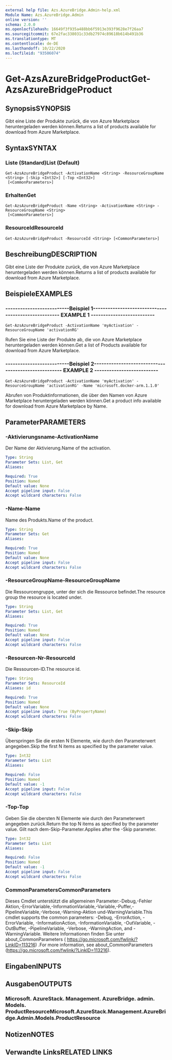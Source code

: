 ```yaml
---
external help file: Azs.AzureBridge.Admin-help.xml
Module Name: Azs.AzureBridge.Admin
online version: ''
schema: 2.0.0
ms.openlocfilehash: 16649f3f935a488bb6f5913e393f9628e7f26aa7
ms.sourcegitcommit: 67e2fac338031c33db27974c89618b614b491b36
ms.translationtype: MT
ms.contentlocale: de-DE
ms.lasthandoff: 10/22/2020
ms.locfileid: "93506074"
---
```

# <span data-ttu-id="138c2-101">Get-AzsAzureBridgeProduct</span><span class="sxs-lookup"><span data-stu-id="138c2-101">Get-AzsAzureBridgeProduct</span></span>

## <span data-ttu-id="138c2-102">Synopsis</span><span class="sxs-lookup"><span data-stu-id="138c2-102">SYNOPSIS</span></span>
<span data-ttu-id="138c2-103">Gibt eine Liste der Produkte zurück, die von Azure Marketplace heruntergeladen werden können.</span><span class="sxs-lookup"><span data-stu-id="138c2-103">Returns a list of products available for download from Azure Marketplace.</span></span>

## <span data-ttu-id="138c2-104">Syntax</span><span class="sxs-lookup"><span data-stu-id="138c2-104">SYNTAX</span></span>

### <span data-ttu-id="138c2-105">Liste (Standard)</span><span class="sxs-lookup"><span data-stu-id="138c2-105">List (Default)</span></span>
```
Get-AzsAzureBridgeProduct -ActivationName <String> -ResourceGroupName <String> [-Skip <Int32>] [-Top <Int32>]
 [<CommonParameters>]
```

### <span data-ttu-id="138c2-106">Erhalten</span><span class="sxs-lookup"><span data-stu-id="138c2-106">Get</span></span>
```
Get-AzsAzureBridgeProduct -Name <String> -ActivationName <String> -ResourceGroupName <String>
 [<CommonParameters>]
```

### <span data-ttu-id="138c2-107">ResourceId</span><span class="sxs-lookup"><span data-stu-id="138c2-107">ResourceId</span></span>
```
Get-AzsAzureBridgeProduct -ResourceId <String> [<CommonParameters>]
```

## <span data-ttu-id="138c2-108">Beschreibung</span><span class="sxs-lookup"><span data-stu-id="138c2-108">DESCRIPTION</span></span>
<span data-ttu-id="138c2-109">Gibt eine Liste der Produkte zurück, die von Azure Marketplace heruntergeladen werden können.</span><span class="sxs-lookup"><span data-stu-id="138c2-109">Returns a list of products available for download from Azure Marketplace.</span></span>

## <span data-ttu-id="138c2-110">Beispiele</span><span class="sxs-lookup"><span data-stu-id="138c2-110">EXAMPLES</span></span>

### <span data-ttu-id="138c2-111">--------------------------Beispiel 1--------------------------</span><span class="sxs-lookup"><span data-stu-id="138c2-111">-------------------------- EXAMPLE 1 --------------------------</span></span>
```
Get-AzsAzureBridgeProduct -ActivationName 'myActivation' -ResourceGroupName 'activationRG'
```

<span data-ttu-id="138c2-112">Rufen Sie eine Liste der Produkte ab, die von Azure Marketplace heruntergeladen werden können.</span><span class="sxs-lookup"><span data-stu-id="138c2-112">Get a list of Products available for download from Azure Marketplace.</span></span>

### <span data-ttu-id="138c2-113">--------------------------Beispiel 2--------------------------</span><span class="sxs-lookup"><span data-stu-id="138c2-113">-------------------------- EXAMPLE 2 --------------------------</span></span>
```
Get-AzsAzureBridgeProduct -ActivationName 'myActivation' -ResourceGroupName 'activationRG' -Name 'microsoft.docker-arm.1.1.0'
```

<span data-ttu-id="138c2-114">Abrufen von Produktinformationen, die über den Namen von Azure Marketplace heruntergeladen werden können.</span><span class="sxs-lookup"><span data-stu-id="138c2-114">Get a product info available for download from Azure Marketplace by Name.</span></span>

## <span data-ttu-id="138c2-115">Parameter</span><span class="sxs-lookup"><span data-stu-id="138c2-115">PARAMETERS</span></span>

### <span data-ttu-id="138c2-116">-Aktivierungsname</span><span class="sxs-lookup"><span data-stu-id="138c2-116">-ActivationName</span></span>
<span data-ttu-id="138c2-117">Der Name der Aktivierung.</span><span class="sxs-lookup"><span data-stu-id="138c2-117">Name of the activation.</span></span>

```yaml
Type: String
Parameter Sets: List, Get
Aliases: 

Required: True
Position: Named
Default value: None
Accept pipeline input: False
Accept wildcard characters: False
```

### <span data-ttu-id="138c2-118">-Name</span><span class="sxs-lookup"><span data-stu-id="138c2-118">-Name</span></span>
<span data-ttu-id="138c2-119">Name des Produkts.</span><span class="sxs-lookup"><span data-stu-id="138c2-119">Name of the product.</span></span>

```yaml
Type: String
Parameter Sets: Get
Aliases: 

Required: True
Position: Named
Default value: None
Accept pipeline input: False
Accept wildcard characters: False
```

### <span data-ttu-id="138c2-120">-ResourceGroupName</span><span class="sxs-lookup"><span data-stu-id="138c2-120">-ResourceGroupName</span></span>
<span data-ttu-id="138c2-121">Die Ressourcengruppe, unter der sich die Ressource befindet.</span><span class="sxs-lookup"><span data-stu-id="138c2-121">The resource group the resource is located under.</span></span>

```yaml
Type: String
Parameter Sets: List, Get
Aliases: 

Required: True
Position: Named
Default value: None
Accept pipeline input: False
Accept wildcard characters: False
```

### <span data-ttu-id="138c2-122">-Resourcen-Nr</span><span class="sxs-lookup"><span data-stu-id="138c2-122">-ResourceId</span></span>
<span data-ttu-id="138c2-123">Die Ressourcen-ID.</span><span class="sxs-lookup"><span data-stu-id="138c2-123">The resource id.</span></span>

```yaml
Type: String
Parameter Sets: ResourceId
Aliases: id

Required: True
Position: Named
Default value: None
Accept pipeline input: True (ByPropertyName)
Accept wildcard characters: False
```

### <span data-ttu-id="138c2-124">-Skip</span><span class="sxs-lookup"><span data-stu-id="138c2-124">-Skip</span></span>
<span data-ttu-id="138c2-125">Überspringen Sie die ersten N Elemente, wie durch den Parameterwert angegeben.</span><span class="sxs-lookup"><span data-stu-id="138c2-125">Skip the first N items as specified by the parameter value.</span></span>

```yaml
Type: Int32
Parameter Sets: List
Aliases: 

Required: False
Position: Named
Default value: -1
Accept pipeline input: False
Accept wildcard characters: False
```

### <span data-ttu-id="138c2-126">-Top</span><span class="sxs-lookup"><span data-stu-id="138c2-126">-Top</span></span>
<span data-ttu-id="138c2-127">Geben Sie die obersten N Elemente wie durch den Parameterwert angegeben zurück.</span><span class="sxs-lookup"><span data-stu-id="138c2-127">Return the top N items as specified by the parameter value.</span></span>
<span data-ttu-id="138c2-128">Gilt nach dem-Skip-Parameter.</span><span class="sxs-lookup"><span data-stu-id="138c2-128">Applies after the -Skip parameter.</span></span>

```yaml
Type: Int32
Parameter Sets: List
Aliases: 

Required: False
Position: Named
Default value: -1
Accept pipeline input: False
Accept wildcard characters: False
```

### <span data-ttu-id="138c2-129">CommonParameters</span><span class="sxs-lookup"><span data-stu-id="138c2-129">CommonParameters</span></span>
<span data-ttu-id="138c2-130">Dieses Cmdlet unterstützt die allgemeinen Parameter:-Debug,-Fehler Aktion,-ErrorVariable,-InformationVariable,-Variable,-Puffer,-PipelineVariable,-Verbose,-Warning-Aktion und-WarningVariable.</span><span class="sxs-lookup"><span data-stu-id="138c2-130">This cmdlet supports the common parameters: -Debug, -ErrorAction, -ErrorVariable, -InformationAction, -InformationVariable, -OutVariable, -OutBuffer, -PipelineVariable, -Verbose, -WarningAction, and -WarningVariable.</span></span> <span data-ttu-id="138c2-131">Weitere Informationen finden Sie unter about_CommonParameters ( https://go.microsoft.com/fwlink/?LinkID=113216) .</span><span class="sxs-lookup"><span data-stu-id="138c2-131">For more information, see about_CommonParameters (https://go.microsoft.com/fwlink/?LinkID=113216).</span></span>

## <span data-ttu-id="138c2-132">Eingaben</span><span class="sxs-lookup"><span data-stu-id="138c2-132">INPUTS</span></span>

## <span data-ttu-id="138c2-133">Ausgaben</span><span class="sxs-lookup"><span data-stu-id="138c2-133">OUTPUTS</span></span>

### <span data-ttu-id="138c2-134">Microsoft. AzureStack. Management. AzureBridge. admin. Models. ProductResource</span><span class="sxs-lookup"><span data-stu-id="138c2-134">Microsoft.AzureStack.Management.AzureBridge.Admin.Models.ProductResource</span></span>

## <span data-ttu-id="138c2-135">Notizen</span><span class="sxs-lookup"><span data-stu-id="138c2-135">NOTES</span></span>

## <span data-ttu-id="138c2-136">Verwandte Links</span><span class="sxs-lookup"><span data-stu-id="138c2-136">RELATED LINKS</span></span>

